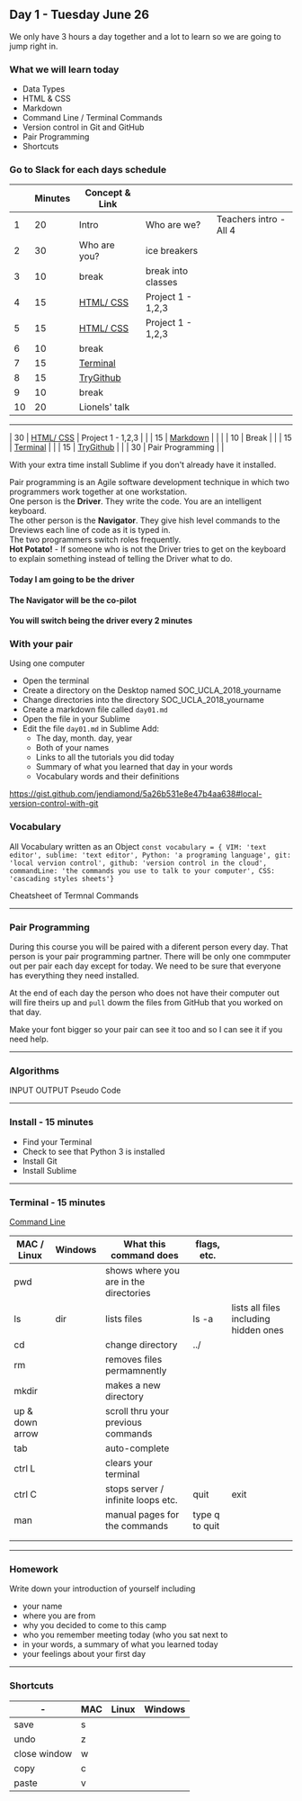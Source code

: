 ## Day 1 - Tuesday June 26


We only have 3 hours a day together and a lot to learn so we are going to jump right in.

### What we will learn today
+ Data Types
+ HTML & CSS
+ Markdown
+ Command Line / Terminal Commands
+ Version control in Git and GitHub
+ Pair Programming
+ Shortcuts

### Go to Slack for each days schedule

|   | Minutes   | Concept & Link  |   |   |
|---|---|---|---|---|
| 1 | 20 | Intro | Who are we?  | Teachers intro - All 4 | 
| 2 | 30 | Who are you?  |  ice breakers |  | 
| 3 | 10 | break | break into classes  |  | 
| 4 | 15 | [HTML/ CSS](https://dash.generalassemb.ly/projects) | Project 1 - 1,2,3   |  | 
| 5 | 15 | [HTML/ CSS](https://dash.generalassemb.ly/projects) | Project 1 - 1,2,3  |  | 
| 6 | 10 | break |   |  | 
| 7 | 15 | [Terminal](https://speakerdeck.com/jendiamond/the-terminal-know-your-command-line-an-introduction ) |   |  | 
| 8 | 15 | [TryGithub](https://try.github.io/levels/1/challenges/1)  |   |  | 
| 9 | 10 | break |   |  | 
| 10 | 20 | Lionels' talk |   |  | 

---

| 30 | [HTML/ CSS](https://dash.generalassemb.ly/projects)  | Project 1 - 1,2,3  |  | 
| 15 | [Markdown](http://commonmark.org/help/tutorial/ )  |   |  | 
| 10 | Break  |  | 
| 15 | [Terminal](https://speakerdeck.com/jendiamond/the-terminal-know-your-command-line-an-introduction )  |  | 
| 15 | [TryGithub](https://try.github.io/levels/1/challenges/1)  |  | 
| 30 | Pair Programming  |  | 

With your extra time install Sublime if you don't already have it installed.

Pair programming is an Agile software development technique in which two programmers work together at one workstation.   
One person is the **Driver**. They write the code. You are an intelligent keyboard.  
The other person is the **Navigator**. They give hish level commands to the Dreviews each line of code as it is typed in.   
The two programmers switch roles frequently.  
**Hot Potato!** - If someone who is not the Driver tries to get on the keyboard to explain something instead of telling the Driver what to do.

#### Today I am going to be the driver 
#### The Navigator will be the co-pilot
#### You will switch being the driver every 2 minutes

### With your pair  
Using one computer  
+ Open the terminal
+ Create a directory on the Desktop named SOC_UCLA_2018_yourname
+ Change directories into the directory SOC_UCLA_2018_yourname
+ Create a markdown file called `day01.md`
+ Open the file in your Sublime
+ Edit the file `day01.md` in Sublime Add:
    + The day, month. day, year
    + Both of your names
    + Links to all the tutorials you did today
    + Summary of what you learned that day in your words
    + Vocabulary words and their definitions

https://gist.github.com/jendiamond/5a26b531e8e47b4aa638#local-version-control-with-git


### Vocabulary
All Vocabulary written as an Object `const vocabulary = { VIM: 'text editor', sublime: 'text editor', Python: 'a programing language', git: 'local vervion control', github: 'version control in the cloud', commandLine: 'the commands you use to talk to your computer', CSS: 'cascading styles sheets'}`

Cheatsheet of Termnal Commands

---

### Pair Programming
During this course you will be paired with a diferent person every day. That person is your pair programming partner.
There will be only one commputer out per pair each day except for today. We need to be sure that everyone has everything they need installed.

At the end of each day the person who does not have their computer out will fire theirs up and `pull` dowm the files from GitHub that you worked on that day.

Make your font bigger so your pair can see it too and so I can see it if you need help.

---

### Algorithms
INPUT OUTPUT Pseudo Code

---

### Install - 15 minutes
+ Find your Terminal
+ Check to see that Python 3 is installed
+ Install Git
+ Install Sublime

---

### Terminal - 15 minutes
  [Command Line](https://speakerdeck.com/jendiamond/the-terminal-know-your-command-line-an-introduction)
  
| MAC / Linux  | Windows  | What this command does  | flags, etc.  |   |
|---|---|---|---|---|
| pwd  |   | shows where you are in the directories  |   |   |
| ls  | dir  | lists files  | ls -a   |  lists all files including hidden ones |
| cd <directory-name> |   | change directory  | ../  |   |
| rm  |   | removes files permamnently  |   |   |
| mkdir <name> |   | makes a new directory |   |   |
| up & down arrow  |   | scroll thru your previous commands  |   |   |
| tab  |   | auto-complete  |   |   |
| ctrl L  |   | clears your terminal  |   |   |
| ctrl C   |   | stops server / infinite loops etc.  | quit  | exit  |
| man <cd> |   | manual pages for the commands | type q to quit  |   |
|   |   |   |   |   |
|   |   |   |   |   |
 
 ---
 
 ### Homework
Write down your introduction of yourself including 
+ your name
+ where you are from
+ why you decided to come to this camp
+ who you remember meeting today (who you sat next to
+ in your words, a summary of what you learned today
+ your feelings about your first day

 
 ---
 
### Shortcuts
 
| - | MAC | Linux  | Windows  |
|---|---|---|---|
| save  | s  |   |   |
| undo  | z  |   |   |
| close window  | w  |   |   |
| copy  | c  |   |   |
| paste  | v  |   |   |
